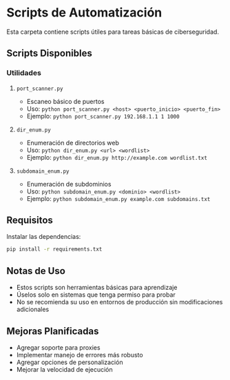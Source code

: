 # Scripts de Automatización

Esta carpeta contiene scripts útiles para tareas básicas de ciberseguridad.

## Scripts Disponibles

### Utilidades
1. `port_scanner.py`
   - Escaneo básico de puertos
   - Uso: `python port_scanner.py <host> <puerto_inicio> <puerto_fin>`
   - Ejemplo: `python port_scanner.py 192.168.1.1 1 1000`

2. `dir_enum.py`
   - Enumeración de directorios web
   - Uso: `python dir_enum.py <url> <wordlist>`
   - Ejemplo: `python dir_enum.py http://example.com wordlist.txt`

3. `subdomain_enum.py`
   - Enumeración de subdominios
   - Uso: `python subdomain_enum.py <dominio> <wordlist>`
   - Ejemplo: `python subdomain_enum.py example.com subdomains.txt`

## Requisitos
Instalar las dependencias:
```bash
pip install -r requirements.txt
```

## Notas de Uso
- Estos scripts son herramientas básicas para aprendizaje
- Úselos solo en sistemas que tenga permiso para probar
- No se recomienda su uso en entornos de producción sin modificaciones adicionales

## Mejoras Planificadas
- Agregar soporte para proxies
- Implementar manejo de errores más robusto
- Agregar opciones de personalización
- Mejorar la velocidad de ejecución 